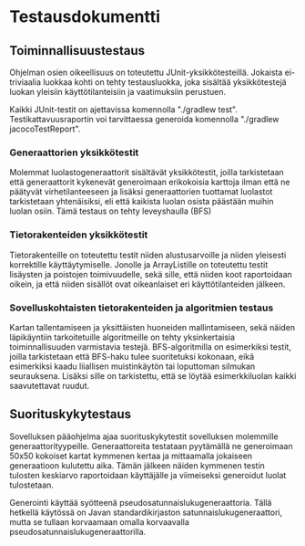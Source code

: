 # Testausdokumentti

## Toiminnallisuustestaus

Ohjelman osien oikeellisuus on toteutettu JUnit-yksikkötesteillä. Jokaista ei-triviaalia luokkaa kohti on tehty
testausluokka, joka sisältää yksikkötestejä luokan yleisiin käyttötilanteisiin ja vaatimuksiin perustuen.

Kaikki JUnit-testit on ajettavissa komennolla "./gradlew test". Testikattavuusraportin voi tarvittaessa
generoida komennolla "./gradlew jacocoTestReport".

### Generaattorien yksikkötestit

Molemmat luolastogeneraattorit sisältävät yksikkötestit, joilla tarkistetaan että generaattorit kykenevät
generoimaan erikokoisia karttoja ilman että ne päätyvät virhetilanteeseen ja lisäksi generaattorien tuottamat
luolastot tarkistetaan yhtenäisiksi, eli että kaikista luolan osista päästään muihin luolan osiin. Tämä testaus
on tehty leveyshaulla (BFS)

### Tietorakenteiden yksikkötestit

Tietorakenteille on toteutettu testit niiden alustusarvoille ja niiden yleisesti korrektille käyttäytymiselle.
Jonolle ja ArrayListille on toteutettu testit lisäysten ja poistojen toimivuudelle, sekä sille, että niiden
koot raportoidaan oikein, ja että niiden sisällöt ovat oikeanlaiset eri käyttötilanteiden jälkeen.

### Sovelluskohtaisten tietorakenteiden ja algoritmien testaus

Kartan tallentamiseen ja yksittäisten huoneiden mallintamiseen, sekä näiden läpikäyntiin tarkoitetuille algoritmeille
on tehty yksinkertaisia toiminnallisuuden varmistavia testejä. BFS-algoritmilla on esimerkiksi testit, joilla
tarkistetaan että BFS-haku tulee suoritetuksi kokonaan, eikä esimerkiksi kaadu liiallisen muistinkäytön tai
loputtoman silmukan seurauksena. Lisäksi sille on tarkistettu, että se löytää esimerkkiluolan kaikki saavutettavat
ruudut.

## Suorituskykytestaus

Sovelluksen pääohjelma ajaa suorituskykytestit sovelluksen molemmille generaattorityypeille. Generaattoreita
testataan pyytämällä ne generoimaan 50x50 kokoiset kartat kymmenen kertaa ja mittaamalla jokaiseen generaatioon
kulutettu aika. Tämän jälkeen näiden kymmenen testin tulosten keskiarvo raportoidaan käyttäjälle ja viimeiseksi
generoidut luolat tulostetaan.

Generointi käyttää syötteenä pseudosatunnaislukugeneraattoria. Tällä hetkellä käytössä on Javan standardikirjaston
satunnaislukugeneraattori, mutta se tullaan korvaamaan omalla korvaavalla pseudosatunnaislukugeneraattorilla.

